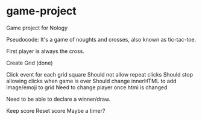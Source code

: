 # game-project

Game project for Nology

Pseudocode:
It's a game of noughts and crosses, also known as tic-tac-toe.

First player is always the cross.

Create Grid (done)

Click event for each grid square
    Should not allow repeat clicks
    Should stop allowing clicks when game is over
    Should change innerHTML to add image/emoji to grid
    Need to change player once html is changed

Need to be able to declare a winner/draw.

Keep score
Reset score
Maybe a timer?
